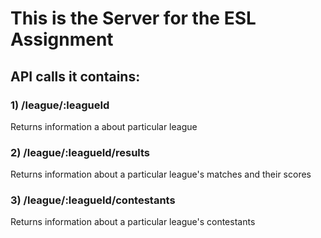 # This is the Server for the ESL Assignment

## API calls it contains:

### 1) /league/:leagueId

Returns information a about particular league

### 2) /league/:leagueId/results

Returns information about a particular league's matches and their scores

### 3) /league/:leagueId/contestants

Returns information about a particular league's contestants
